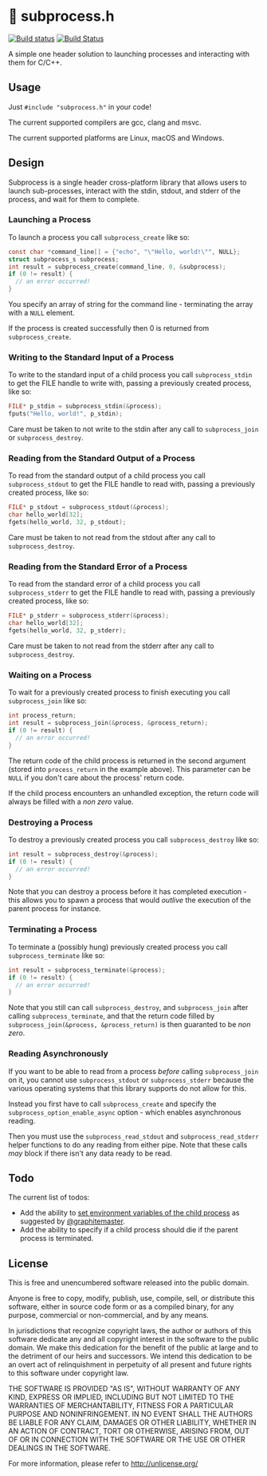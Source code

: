 # 🐜 subprocess.h

[![Build status](https://ci.appveyor.com/api/projects/status/0sm37thiavt9juee?svg=true)](https://ci.appveyor.com/project/sheredom/subprocess-h)
[![Build Status](https://travis-ci.org/sheredom/subprocess.h.svg)](https://travis-ci.org/sheredom/subprocess.h)

A simple one header solution to launching processes and interacting with them
for C/C++.

## Usage

Just `#include "subprocess.h"` in your code!

The current supported compilers are gcc, clang and msvc.

The current supported platforms are Linux, macOS and Windows.

## Design

Subprocess is a single header cross-platform library that allows users to launch
sub-processes, interact with the stdin, stdout, and stderr of the process, and
wait for them to complete.

### Launching a Process

To launch a process you call `subprocess_create` like so:

```c
const char *command_line[] = {"echo", "\"Hello, world!\"", NULL};
struct subprocess_s subprocess;
int result = subprocess_create(command_line, 0, &subprocess);
if (0 != result) {
  // an error occurred!
}
```

You specify an array of string for the command line - terminating the array with
a `NULL` element.

If the process is created successfully then 0 is returned from
`subprocess_create`.

### Writing to the Standard Input of a Process

To write to the standard input of a child process you call `subprocess_stdin` to
get the FILE handle to write with, passing a previously created process, like
so:

```c
FILE* p_stdin = subprocess_stdin(&process);
fputs("Hello, world!", p_stdin);
```

Care must be taken to not write to the stdin after any call to `subprocess_join`
or `subprocess_destroy`.

### Reading from the Standard Output of a Process

To read from the standard output of a child process you call `subprocess_stdout`
to get the FILE handle to read with, passing a previously created process, like
so:

```c
FILE* p_stdout = subprocess_stdout(&process);
char hello_world[32];
fgets(hello_world, 32, p_stdout);
```

Care must be taken to not read from the stdout after any call to 
`subprocess_destroy`.

### Reading from the Standard Error of a Process

To read from the standard error of a child process you call `subprocess_stderr`
to get the FILE handle to read with, passing a previously created process, like
so:

```c
FILE* p_stderr = subprocess_stderr(&process);
char hello_world[32];
fgets(hello_world, 32, p_stderr);
```

Care must be taken to not read from the stderr after any call to 
`subprocess_destroy`.

### Waiting on a Process

To wait for a previously created process to finish executing you call
`subprocess_join` like so:

```c
int process_return;
int result = subprocess_join(&process, &process_return);
if (0 != result) {
  // an error occurred!
}
```

The return code of the child process is returned in the second argument (stored
into `process_return` in the example above). This parameter can be `NULL` if you
don't care about the process' return code.

If the child process encounters an unhandled exception, the return code will always
be filled with a _non zero_ value.

### Destroying a Process

To destroy a previously created process you call `subprocess_destroy` like so:

```c
int result = subprocess_destroy(&process);
if (0 != result) {
  // an error occurred!
}
```

Note that you can destroy a process before it has completed execution - this
allows you to spawn a process that would _outlive_ the execution of the parent
process for instance.

### Terminating a Process

To terminate a (possibly hung) previously created process you call
`subprocess_terminate` like so:

```c
int result = subprocess_terminate(&process);
if (0 != result) {
  // an error occurred!
}
```

Note that you still can call `subprocess_destroy`, and `subprocess_join` after
calling `subprocess_terminate`, and that the return code filled by
`subprocess_join(&process, &process_return)` is then guaranted to be _non zero_.

### Reading Asynchronously

If you want to be able to read from a process _before_ calling `subprocess_join`
on it, you cannot use `subprocess_stdout` or `subprocess_stderr` because the
various operating systems that this library supports do not allow for this.

Instead you first have to call `subprocess_create` and specify the
`subprocess_option_enable_async` option - which enables asynchronous reading.

Then you must use the `subprocess_read_stdout` and `subprocess_read_stderr`
helper functions to do any reading from either pipe. Note that these calls _may_
block if there isn't any data ready to be read.

## Todo

The current list of todos:

* Add the ability to [set environment variables of the child process](https://github.com/sheredom/subprocess.h/issues/1)
  as suggested by [@graphitemaster](https://github.com/graphitemaster).
* Add the ability to specify if a child process should die if the parent process
  is terminated.

## License

This is free and unencumbered software released into the public domain.

Anyone is free to copy, modify, publish, use, compile, sell, or
distribute this software, either in source code form or as a compiled
binary, for any purpose, commercial or non-commercial, and by any
means.

In jurisdictions that recognize copyright laws, the author or authors
of this software dedicate any and all copyright interest in the
software to the public domain. We make this dedication for the benefit
of the public at large and to the detriment of our heirs and
successors. We intend this dedication to be an overt act of
relinquishment in perpetuity of all present and future rights to this
software under copyright law.

THE SOFTWARE IS PROVIDED "AS IS", WITHOUT WARRANTY OF ANY KIND,
EXPRESS OR IMPLIED, INCLUDING BUT NOT LIMITED TO THE WARRANTIES OF
MERCHANTABILITY, FITNESS FOR A PARTICULAR PURPOSE AND NONINFRINGEMENT.
IN NO EVENT SHALL THE AUTHORS BE LIABLE FOR ANY CLAIM, DAMAGES OR
OTHER LIABILITY, WHETHER IN AN ACTION OF CONTRACT, TORT OR OTHERWISE,
ARISING FROM, OUT OF OR IN CONNECTION WITH THE SOFTWARE OR THE USE OR
OTHER DEALINGS IN THE SOFTWARE.

For more information, please refer to <http://unlicense.org/>
